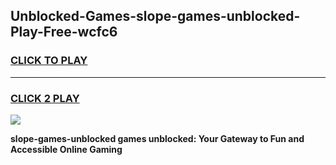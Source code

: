 
## Unblocked-Games-slope-games-unblocked-Play-Free-wcfc6
<h3>
<a href="https://premium76.site?title=slope-games-unblocked&ref=10A">CLICK TO PLAY</a></h3>
<hr>

<h3>
<a href="https://premium76.site?title=slope-games-unblocked&ref=10A">CLICK 2 PLAY</a>
  
</h3>

<a href="https://premium76.site?title=slope-games-unblocked&ref=10A"><img src="https://clearcache.store/games.png"></a>


**slope-games-unblocked games unblocked: Your Gateway to Fun and Accessible Online Gaming**
